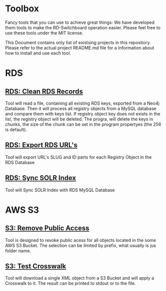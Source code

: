 # Toolbox
Fancy tools that you can use to achieve great things: We have developed them tools
to make the RD-Switchboard operation easier. Please feel free to use these tools
under the MIT license. 

This Document contains only list of existsing projects in this repository. Please refer to the 
actual project README.md file for a information about how to install and use each tool.

# RDS

## [RDS: Clean RDS Records](https://github.com/rd-switchboard/Toolbox/tree/master/RDS/clean_rds_records)

Tool will read a file, containing all existing RDS keys, exported from a Neo4j Database. 
Then it will process all registry objects from a MySQL database and compare them with keys list.
If registry object key does not exists in the list, the registry object will be deleted. 
The progra, will delete the keys in chunks, the size of the chunk can be set in the program propertyes
(the 256 is default).

## [RDS: Export RDS URL's](https://github.com/rd-switchboard/Toolbox/tree/master/RDS/export_rds_urls)

Tool will export URL's SLUG and ID parts for each Registry Object in the RDS Database

## [RDS: Sync SOLR Index](https://github.com/rd-switchboard/Toolbox/tree/master/RDS/sync_solr)

Tool will Sync SOLR Index with RDS MySQL Database

# AWS S3

## [S3: Remove Public Access](https://github.com/rd-switchboard/Toolbox/tree/master/S3/remove_public_access)

Tool is designed to revoke public acess for all objects located in the some AWS S3 Bucket. 
The selection can be limited by prefix, what usually is jus folder name. 

## [S3: Test Crosswalk](https://github.com/rd-switchboard/Toolbox/tree/master/S3/test_crosswalk)

Tool will download a single XML object from a S3 Bucket and will apply a Crosswalk to it. 
The result can be printed to stdout or to the file.




